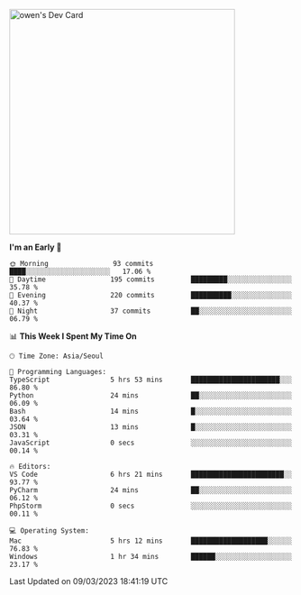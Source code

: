 <a href="https://app.daily.dev/owen_9066"><img src="https://api.daily.dev/devcards/51e5c69f10114f2abe0ae390c27b0828.png?r=hyb" width="400" alt="owen's Dev Card"/></a>

 
 <!--START_SECTION:waka-->
**I'm an Early 🐤** 

```text
🌞 Morning                93 commits          ████░░░░░░░░░░░░░░░░░░░░░   17.06 % 
🌆 Daytime                195 commits         █████████░░░░░░░░░░░░░░░░   35.78 % 
🌃 Evening                220 commits         ██████████░░░░░░░░░░░░░░░   40.37 % 
🌙 Night                  37 commits          ██░░░░░░░░░░░░░░░░░░░░░░░   06.79 % 
```


📊 **This Week I Spent My Time On** 

```text
🕑︎ Time Zone: Asia/Seoul

💬 Programming Languages: 
TypeScript               5 hrs 53 mins       ██████████████████████░░░   86.80 % 
Python                   24 mins             ██░░░░░░░░░░░░░░░░░░░░░░░   06.09 % 
Bash                     14 mins             █░░░░░░░░░░░░░░░░░░░░░░░░   03.64 % 
JSON                     13 mins             █░░░░░░░░░░░░░░░░░░░░░░░░   03.31 % 
JavaScript               0 secs              ░░░░░░░░░░░░░░░░░░░░░░░░░   00.14 % 

🔥 Editors: 
VS Code                  6 hrs 21 mins       ███████████████████████░░   93.77 % 
PyCharm                  24 mins             ██░░░░░░░░░░░░░░░░░░░░░░░   06.12 % 
PhpStorm                 0 secs              ░░░░░░░░░░░░░░░░░░░░░░░░░   00.11 % 

💻 Operating System: 
Mac                      5 hrs 12 mins       ███████████████████░░░░░░   76.83 % 
Windows                  1 hr 34 mins        ██████░░░░░░░░░░░░░░░░░░░   23.17 % 
```


 Last Updated on 09/03/2023 18:41:19 UTC
<!--END_SECTION:waka-->
